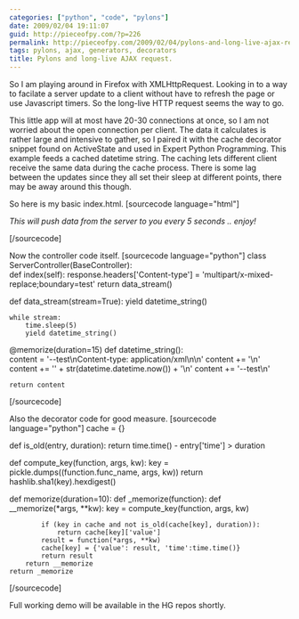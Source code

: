 ```yaml
---
categories: ["python", "code", "pylons"]
date: 2009/02/04 19:11:07
guid: http://pieceofpy.com/?p=226
permalink: http://pieceofpy.com/2009/02/04/pylons-and-long-live-ajax-request/
tags: pylons, ajax, generators, decorators
title: Pylons and long-live AJAX request.
---
```

So I am playing around in Firefox with XMLHttpRequest. Looking in to a way to facilate a server update to a client without have to refresh the page or use Javascript timers. So the long-live HTTP request seems the way to go.

This little app will at most have 20-30 connections at once, so I am not worried about the open connection per client. The data it calculates is rather large and intensive to gather, so I paired it with the cache decorator snippet found on ActiveState and used in Expert Python Programming. This example feeds a cached datetime string. The caching lets different client receive the same data during the cache process. There is some lag between the updates since they all set their sleep at different points, there may be away around this though.

So here is my basic index.html.
[sourcecode language="html"]
<body>
<em>This will push data from the server to you every 5 seconds .. enjoy!</em>
<ul id="container"></ul>

<script>
var div = document.getElementById('container');
function handleContent(event)
{
  var xml_packet = event.target.responseXML.documentElement;
  div.innerHTML += '<li>' + xml_packet.childNodes[0].data + '</li>';
}
(function () {
    var xrequest = new XMLHttpRequest();
    xrequest.multipart = true;
    xrequest.open("GET","/server/index",false);
    xrequest.onload = handleContent;
    xrequest.send(null);
})();

</script>
</body>
[/sourcecode]

Now the controller code itself.
[sourcecode language="python"]
class ServerController(BaseController):    
    def index(self):
        response.headers['Content-type'] = 'multipart/x-mixed-replace;boundary=test'
        return data_stream()

def data_stream(stream=True):
    yield datetime_string()
    
    while stream:
        time.sleep(5)
        yield datetime_string()

@memorize(duration=15)
def datetime_string():        
    content = '--test\nContent-type: application/xml\n\n'
    content += '<?xml version=\'1.0\' encoding=\'ISO-8859-1\'?>\n'
    content += '<message>' + str(datetime.datetime.now()) + '</message>\n'
    content += '--test\n'
    
    return content
[/sourcecode]

Also the decorator code for good measure.
[sourcecode language="python"]
cache = {}

def is_old(entry, duration):
    return time.time() - entry['time'] > duration

def compute_key(function, args, kw):
    key = pickle.dumps((function.func_name, args, kw))
    return hashlib.sha1(key).hexdigest()

def memorize(duration=10):
    def _memorize(function):
        def __memorize(*args, **kw):
            key = compute_key(function, args, kw)
            
            if (key in cache and not is_old(cache[key], duration)):
                return cache[key]['value']
            result = function(*args, **kw)
            cache[key] = {'value': result, 'time':time.time()}
            return result
        return __memorize
    return _memorize
[/sourcecode]

Full working demo will be available in the HG repos shortly.
